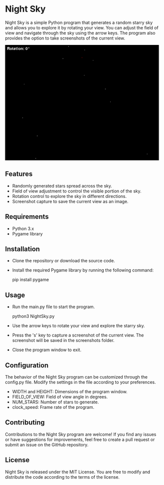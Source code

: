 # Night Sky

Night Sky is a simple Python program that generates a random starry sky and allows you to explore it by rotating your view. You can adjust the field of view and navigate through the sky using the arrow keys. The program also provides the option to take screenshots of the current view.


![Preview](preview.png)

## Features

- Randomly generated stars spread across the sky.
- Field of view adjustment to control the visible portion of the sky.
- Rotation control to explore the sky in different directions.
- Screenshot capture to save the current view as an image.

## Requirements

- Python 3.x
- Pygame library

## Installation

- Clone the repository or download the source code.
- Install the required Pygame library by running the following command:

    pip install pygame

## Usage

- Run the main.py file to start the program.

    python3 NightSky.py

- Use the arrow keys to rotate your view and explore the starry sky.
- Press the 's' key to capture a screenshot of the current view. The screenshot will be saved in the screenshots folder.
- Close the program window to exit.

## Configuration

The behavior of the Night Sky program can be customized through the config.py file. Modify the settings in the file according to your preferences.

- WIDTH and HEIGHT: Dimensions of the program window.
- FIELD_OF_VIEW: Field of view angle in degrees.
- NUM_STARS: Number of stars to generate.
- clock_speed: Frame rate of the program.

## Contributing

Contributions to the Night Sky program are welcome! If you find any issues or have suggestions for improvements, feel free to create a pull request or submit an issue on the GitHub repository.

## License

Night Sky is released under the MIT License. You are free to modify and distribute the code according to the terms of the license.